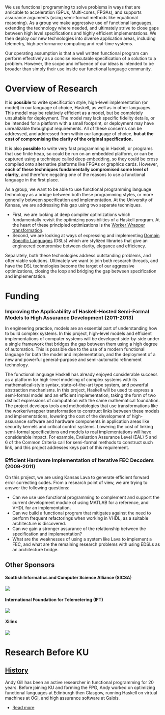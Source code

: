 <div class="teaser">
        
We use functional programming to solve problems in ways that are
amicable to acceleration (GPUs, Multi-cores, FPGAs), and supports
assurance arguments (using semi-formal methods like equational
reasoning). As a group we make aggressive use of functional languages,
extending the technology where needed, and ultimately strive to close
gaps between high level specifications and highly efficient
implementations. We then deploy our new technologies into diverse
application areas, including telemetry, high performance computing and
real-time systems.

Our operating assumption is that a well written functional program can
perform effectively as a concise executable specification of a solution
to a problem. However, the scope and influence of our ideas is intended
to be broader than simply their use inside our functional language
community.

</div>

Overview of Research
====================

It is **possible** to write specification style, high-level
implementation (or model) in our language of choice, Haskell, as well as
in other languages. This model may be relatively efficient as a model,
but be completely unsuitable for deployment. The model may lack specific
fidelity details, or be intended for a platform with a small footprint,
or deployment may have unrealizable throughput requirements. All of
these concerns can be addressed, and addressed from within our language
of choice, **but at the cost of compromising the clarity of the original
specification.**

It is also **possible** to write very fast programming in Haskell, or
programs that use finite heap, so could be run on an embedded platform,
or can be captured using a technique called deep embedding, so they
could be cross compiled onto alternative platforms like FPGAs or
graphics cards. However, **each of these techniques fundamentally
compromised some level of clarity**, and therefore negating one of the
reasons to use a functional language in the first place.

As a group, we want to be able to use functional programming language
technology as a bridge between both these programming styles, or more
generally between specification and implementation. At the University of
Kansas, we are addressing this gap using two separate techniques.

-   First, we are looking at deep compiler optimizations which
    fundamentally revisit the optimizing possibilities of a Haskell
    program. At the heart of these principled optimizations is the
    [Worker Wrapper
    transformation](/Research/WorkerWrapper).
-   Second, we are looking at ways of expressing and implementing
    [Domain Specific
    Languages](/Research/DSLs) (DSLs)
    which are stylized libraries that give an engineered compromise
    between clarity, elegance and efficiency.

Separately, both these technologies address outstanding problems, and
ofter viable solutions. Ultimately we want to join both research
threads, and have the DSL technologies become the target of our
aggressive optimizations, closing the loop and bridging the gap between
specification and implementation.

Funding
=======

### Improving the Applicability of Haskell-Hosted Semi-Formal Models to High Assurance Development (2011-2013)

In engineering practice, models are an essential part of understanding
how to build complex systems. In this project, high-level models and
efficient implementations of computer systems will be developed
side-by-side under a single framework that bridges the gap between them
using a high degree of automation. This is possible due to the use of a
modern functional language for both the model and implementation, and
the deployment of a new and powerful general-purpose and semi-automatic
refinement technology.

The functional language Haskell has already enjoyed considerable success
as a platform for high-level modeling of complex systems with its
mathematical-style syntax, state-of-the-art type system, and powerful
abstraction mechanisms. In this project, Haskell will be used to express
a semi-formal model and an efficient implementation, taking the form of
two distinct expressions of computation with the same mathematical
foundation. The project develops tools and methodologies that use
transformations like the worker/wrapper transformation to construct
links between these models and implementations, lowering the cost of the
development of high-assurance software and hardware components in
application areas like security kernels and critical control systems.
Lowering the cost of linking semi-formal specifications and models to
real implementations will have considerable impact. For example,
Evaluation Assurance Level (EAL) 5 and 6 of the Common Criteria call for
semi-formal methods to construct such link, and this project addresses
keys part of this requirement.

### Efficient Hardware Implementation of Iterative FEC Decoders (2009-2011)

On this project, we are using Kansas Lava to generate efficient forward
error correcting codes. From a research point of view, we are trying to
answer the following questions:

-   Can we use use functional programming to complement and support the
    current development module of using MATLAB for a reference, and VHDL
    for an implementation.
-   Can we build a functional program that mitigates against the need to
    perform frequent refactorings when working in VHDL, as a suitable
    architecture is discovered.
-   Can we gain a stronger assurance of the relationship between the
    specification and implementation?
-   What are the weaknesses of using a system like Lava to implement a
    FEC, and what are the remaining research problems with using EDSLs
    as an architecture bridge.

Other Sponsors
--------------

#### Scottish Informatics and Computer Science Alliance (SICSA)

#### 

[![](http://www.ittc.ku.edusites/default/files/sicsa_logo.gif)](http://www.sicsa.ac.uk/)

#### International Foundation for Telemetering (IFT)

[![](http://www.ittc.ku.edusites/default/files/IFT_logo.gif)](http://www.telemetry.org/pages/ift/whoisift.php)

#### Xilinx

#### 

[![](http://www.ittc.ku.edusites/default/files/xilinx_logo.gif)](http://www.xilinx.com/)

Research Before KU
==================

[History](/Users/AndyGill/History "History")
-----------------------------------------------------

Andy Gill has been an active researcher in functional programming for 20
years. Before joining KU and forming the FPG, Andy worked on optimizing
functional languages at Edinburgh then Glasgow, running Haskell on
virtual machines at OGI, and high assurance software at Galois.

-   [Read
    more](/Users/AndyGill/History "Read the rest of History.")

